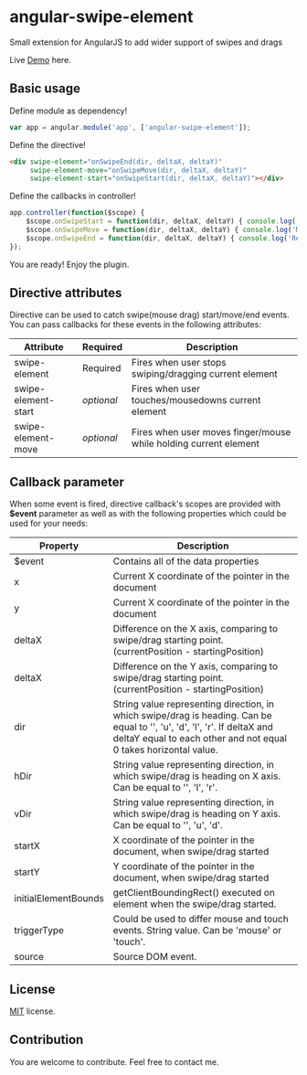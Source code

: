 # angular-swipe-element

Small extension for AngularJS to add wider support of swipes and drags

Live <a href="http://lugovsky.github.io/angular-swipe-element/example.html" target="_blank">Demo</a> here.

Basic usage
----------
Define module as dependency!
```javascript
var app = angular.module('app', ['angular-swipe-element']);
```
Define the directive!
```html
<div swipe-element="onSwipeEnd(dir, deltaX, deltaY)" 
     swipe-element-move="onSwipeMove(dir, deltaX, deltaY)" 
     swipe-element-start="onSwipeStart(dir, deltaX, deltaY)"></div>
```
Define the callbacks in controller!
```javascript
app.controller(function($scope) {
    $scope.onSwipeStart = function(dir, deltaX, deltaY) { console.log('Started, direction: ' + dir + '. DeltaX: ' + deltaX + '; DeltaY: ' + deltaY); };
    $scope.onSwipeMove = function(dir, deltaX, deltaY) { console.log('Moved, direction: ' + dir + '. DeltaX: ' + deltaX + '; DeltaY: ' + deltaY); };
    $scope.onSwipeEnd = function(dir, deltaX, deltaY) { console.log('Released, direction: ' + dir + '. DeltaX: ' + deltaX + '; DeltaY: ' + deltaY); };
});
```
You are ready! Enjoy the plugin.

Directive attributes
----------
Directive can be used to catch swipe(mouse drag) start/move/end events. You can pass callbacks for these events in the following attributes:

| Attribute | Required | Description |
|------------- | ------------- | ------------- |
| swipe-element | Required | Fires when user stops swiping/dragging current element |
| swipe-element-start | _optional_ | Fires when user touches/mousedowns current element |
| swipe-element-move | _optional_ | Fires when user moves finger/mouse while holding current element |

Callback parameter
------------
When some event is fired, directive callback's scopes are provided with <b>$event</b> parameter as well as with the following properties which could be used for your needs:

| Property | Description |
|------------- | ------------- |
| $event | Contains all of the data properties |
| x | Current X coordinate of the pointer in the document |
| y | Current X coordinate of the pointer in the document |
| deltaX | Difference on the X axis, comparing to swipe/drag starting point. (currentPosition - startingPosition) |
| deltaX | Difference on the Y axis, comparing to swipe/drag starting point. (currentPosition - startingPosition) |
| dir | String value representing direction, in which swipe/drag is heading. Can be equal to '', 'u', 'd', 'l', 'r'. If deltaX and deltaY equal to each other and not equal 0 takes horizontal value. |
| hDir | String value representing direction, in which swipe/drag is heading on X axis. Can be equal to '', 'l', 'r'. |
| vDir | String value representing direction, in which swipe/drag is heading on Y axis. Can be equal to '', 'u', 'd'. |
| startX | X coordinate of the pointer in the document, when swipe/drag started |
| startY | Y coordinate of the pointer in the document, when swipe/drag started |
| initialElementBounds | getClientBoundingRect() executed on element when the swipe/drag started. |
| triggerType | Could be used to differ mouse and touch events. String value. Can be 'mouse' or 'touch'. |
| source | Source DOM event. |

License
-------------
<a href="http://opensource.org/licenses/MIT" target="_blank">MIT</a> license.

Contribution
-------------
You are welcome to contribute. Feel free to contact me.

